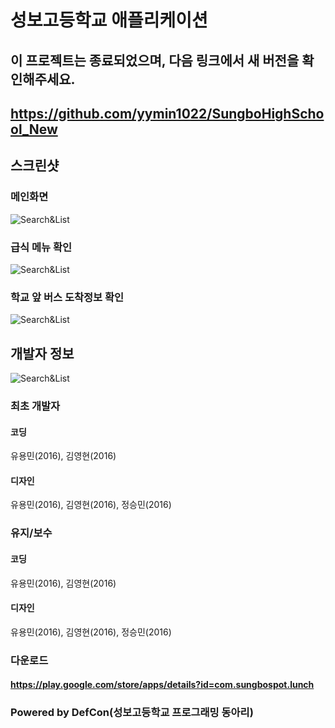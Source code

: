 # 성보고등학교 애플리케이션
## 이 프로젝트는 종료되었으며, 다음 링크에서 새 버전을 확인해주세요.
## https://github.com/yymin1022/SungboHighSchool_New

## 스크린샷
### 메인화면
![Search&List](./ScreenShots/app_main.png)
### 급식 메뉴 확인
![Search&List](./ScreenShots/feature_meal.png)
### 학교 앞 버스 도착정보 확인
![Search&List](./ScreenShots/feature_bus.png)
## 개발자 정보
![Search&List](./ScreenShots/info_dev.png)
### 최초 개발자
#### 코딩
유용민(2016), 김영현(2016)
#### 디자인
유용민(2016), 김영현(2016), 정승민(2016)
### 유지/보수
#### 코딩
유용민(2016), 김영현(2016)
#### 디자인
유용민(2016), 김영현(2016), 정승민(2016)
### 다운로드
#### https://play.google.com/store/apps/details?id=com.sungbospot.lunch
### Powered by DefCon(성보고등학교 프로그래밍 동아리)
